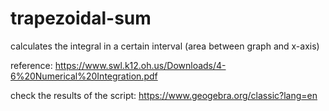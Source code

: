 # trapezoidal-sum
calculates the integral in a certain interval (area between graph and x-axis)

reference: https://www.swl.k12.oh.us/Downloads/4-6%20Numerical%20Integration.pdf

check the results of the script: https://www.geogebra.org/classic?lang=en

